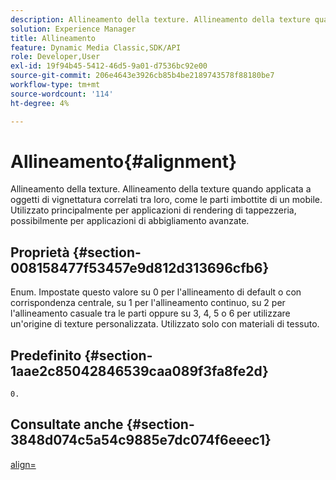 ```yaml
---
description: Allineamento della texture. Allineamento della texture quando applicata a oggetti di vignettatura correlati tra loro, come le parti imbottite di un mobile. Utilizzato principalmente per applicazioni di rendering di tappezzeria, possibilmente per applicazioni di abbigliamento avanzate.
solution: Experience Manager
title: Allineamento
feature: Dynamic Media Classic,SDK/API
role: Developer,User
exl-id: 19f94b45-5412-46d5-9a01-d7536bc92e00
source-git-commit: 206e4643e3926cb85b4be2189743578f88180be7
workflow-type: tm+mt
source-wordcount: '114'
ht-degree: 4%

---
```


# Allineamento{#alignment}

Allineamento della texture. Allineamento della texture quando applicata a oggetti di vignettatura correlati tra loro, come le parti imbottite di un mobile. Utilizzato principalmente per applicazioni di rendering di tappezzeria, possibilmente per applicazioni di abbigliamento avanzate.

## Proprietà {#section-008158477f53457e9d812d313696cfb6}

Enum. Impostate questo valore su 0 per l&#39;allineamento di default o con corrispondenza centrale, su 1 per l&#39;allineamento continuo, su 2 per l&#39;allineamento casuale tra le parti oppure su 3, 4, 5 o 6 per utilizzare un&#39;origine di texture personalizzata. Utilizzato solo con materiali di tessuto.

## Predefinito {#section-1aae2c85042846539caa089f3fa8fe2d}

`0.`

## Consultate anche {#section-3848d074c5a54c9885e7dc074f6eeec1}

[align=](../../../../../ir-api/http-protocol/image-rendering-api-ref/c-ir-http-protocol-ref/c-ir-http-protocol-command-reference/r-ir-align.md#reference-4d63baa522ce42f9b15167ba34c5c6a7)
